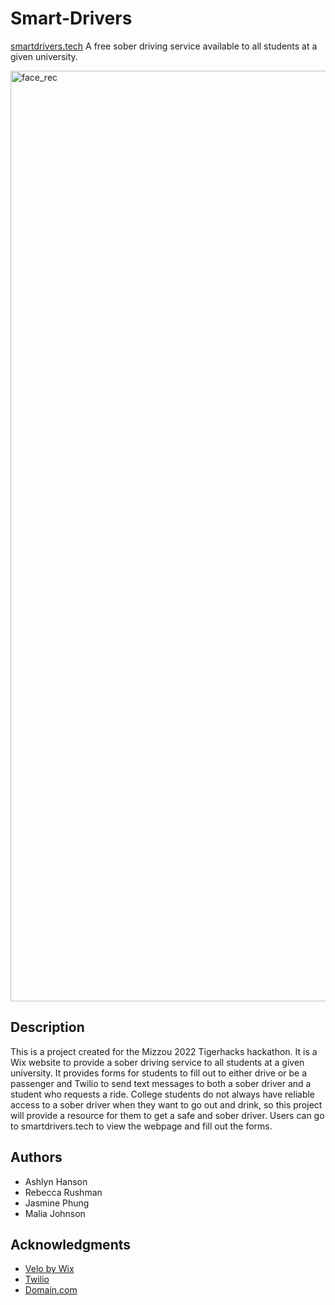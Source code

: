 # Smart-Drivers
[smartdrivers.tech](smartdrivers.tech)
A free sober driving service available to all students at a given university.

<img width="1489" alt="face_rec" src="https://github.com/AshlynHanson/Smart-Drivers/tree/main/images">

## Description

This is a project created for the Mizzou 2022 Tigerhacks hackathon. It is a Wix website to provide a sober driving service to all students at a given university. It provides forms for students to fill out to either drive or be a passenger and Twilio to send text messages to both a sober driver and a student who requests a ride.
College students do not always have reliable access to a sober driver when they want to go out and drink, so this project will provide a resource for them to get a safe and sober driver.
Users can go to smartdrivers.tech to view the webpage and fill out the forms.

## Authors
* Ashlyn Hanson
* Rebecca Rushman
* Jasmine Phung
* Malia Johnson

## Acknowledgments

* [Velo by Wix](https://www.wix.com/velo)
* [Twilio](https://www.twilio.com/)
* [Domain.com](https://www.domain.com/)
